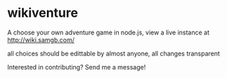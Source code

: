 wikiventure
===========

A choose your own adventure game in node.js, view a live instance at http://wiki.samgb.com/

all choices should be edittable by almost anyone, all changes transparent

Interested in contributing? Send me a message!
